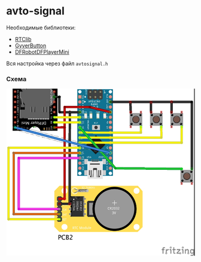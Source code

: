 # avto-signal

Необходимые библиотеки:
- [RTClib](https://github.com/adafruit/RTClib)
- [GyverButton](https://github.com/AlexGyver/GyverLibs/tree/master/GyverButton)
- [DFRobotDFPlayerMini](https://github.com/DFRobot/DFRobotDFPlayerMini)

Вся настройка через файл `avtosignal.h`

### Схема

![Схема](avto-signal%20view.jpg)
